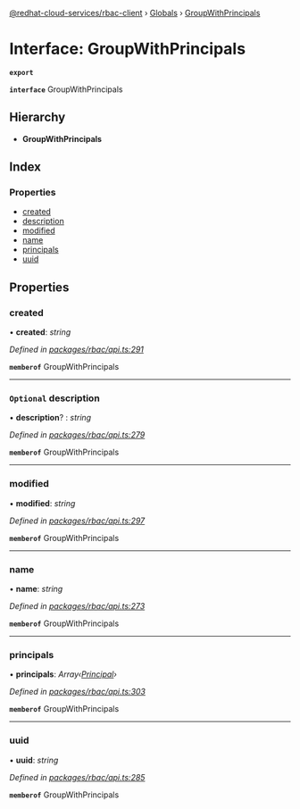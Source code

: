 [@redhat-cloud-services/rbac-client](../README.md) › [Globals](../globals.md) › [GroupWithPrincipals](groupwithprincipals.md)

# Interface: GroupWithPrincipals

**`export`** 

**`interface`** GroupWithPrincipals

## Hierarchy

* **GroupWithPrincipals**

## Index

### Properties

* [created](groupwithprincipals.md#created)
* [description](groupwithprincipals.md#optional-description)
* [modified](groupwithprincipals.md#modified)
* [name](groupwithprincipals.md#name)
* [principals](groupwithprincipals.md#principals)
* [uuid](groupwithprincipals.md#uuid)

## Properties

###  created

• **created**: *string*

*Defined in [packages/rbac/api.ts:291](https://github.com/Hyperkid123/javascript-clients/blob/master/packages/rbac/api.ts#L291)*

**`memberof`** GroupWithPrincipals

___

### `Optional` description

• **description**? : *string*

*Defined in [packages/rbac/api.ts:279](https://github.com/Hyperkid123/javascript-clients/blob/master/packages/rbac/api.ts#L279)*

**`memberof`** GroupWithPrincipals

___

###  modified

• **modified**: *string*

*Defined in [packages/rbac/api.ts:297](https://github.com/Hyperkid123/javascript-clients/blob/master/packages/rbac/api.ts#L297)*

**`memberof`** GroupWithPrincipals

___

###  name

• **name**: *string*

*Defined in [packages/rbac/api.ts:273](https://github.com/Hyperkid123/javascript-clients/blob/master/packages/rbac/api.ts#L273)*

**`memberof`** GroupWithPrincipals

___

###  principals

• **principals**: *Array‹[Principal](principal.md)›*

*Defined in [packages/rbac/api.ts:303](https://github.com/Hyperkid123/javascript-clients/blob/master/packages/rbac/api.ts#L303)*

**`memberof`** GroupWithPrincipals

___

###  uuid

• **uuid**: *string*

*Defined in [packages/rbac/api.ts:285](https://github.com/Hyperkid123/javascript-clients/blob/master/packages/rbac/api.ts#L285)*

**`memberof`** GroupWithPrincipals
